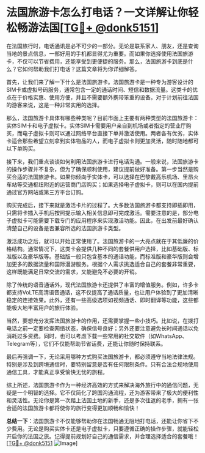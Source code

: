 # 法国旅游卡怎么打电话？一文详解让你轻松畅游法国[[TG💪+ @donk5151](https://t.me/s/donk5151)]

在法国旅行时，电话通讯是必不可少的一部分。无论是联系家人、朋友，还是查询当地的景点信息，一部好用的手机都显得尤为重要。而如果你选择使用法国旅游卡，不仅可以节省费用，还能享受到更便捷的服务。那么，法国旅游卡到底是什么？它如何帮助我们打电话？这篇文章将为你详细解答。

首先，让我们来了解一下什么是法国旅游卡。法国旅游卡是一种专为游客设计的SIM卡或虚拟号码服务，通常包含一定的通话时间、短信和数据流量。这类卡的优点在于价格实惠、使用方便，并且不需要额外携带笨重的设备。对于计划前往法国的游客来说，这是一种非常实用的选择。

那么，法国旅游卡具体有哪些种类呢？目前市面上主要有两种类型的法国旅游卡：实体SIM卡和电子虚拟卡。实体SIM卡需要用户亲自到机场或者指定的营业厅购买，而电子虚拟卡则可以通过网络平台直接下单并激活使用。两者各有优劣，实体卡适合那些希望立刻拿到实体物品的人，而电子虚拟卡则更加灵活，随时随地都可以下单购买。

接下来，我们重点谈谈如何利用法国旅游卡进行电话沟通。一般来说，法国旅游卡的操作步骤并不复杂，但为了确保顺利使用，建议提前做好准备。第一步当然是购买合适的法国旅游卡。如果你倾向于实体卡，可以选择在巴黎戴高乐机场、里昂火车站等交通枢纽附近的运营商门店购买；如果选择电子虚拟卡，则可以在国内提前通过官方网站或第三方平台订购。

购买完成后，接下来就是激活卡片的过程了。大多数法国旅游卡都支持即插即用，只需将卡插入手机后按照提示输入相关信息即可完成激活。需要注意的是，部分电子虚拟卡可能需要下载专门的应用程序来实现激活功能。因此，在出发前最好确认清楚自己的设备是否兼容所选的法国旅游卡类型。

激活成功之后，就可以开始正常使用了。法国旅游卡的一大亮点就在于其低廉的价格结构。通常情况下，这类卡会提供几种不同的套餐供用户选择，比如基础版、标准版以及豪华版等。基础版一般只包含基本的通话功能，而标准版和豪华版则会增加更多的数据流量和国际漫游服务。根据个人需求挑选适合自己的套餐非常重要，这样既能满足日常交流的需求，又能避免不必要的开销。

除了传统的语音通话外，现代法国旅游卡还提供了丰富的增值服务。例如，许多卡都支持VoLTE高清语音通话，这不仅提高了通话质量，也让用户体验到了更加清晰稳定的连接效果。此外，还有一些高级选项如视频通话、即时翻译等功能，这些都能极大地丰富用户的旅行体验。

当然，要想充分发挥法国旅游卡的作用，还需要掌握一些小技巧。比如说，在拨打电话之前一定要检查网络状态，确保信号良好；另外还要注意避免长时间通话以免消耗过多资费。同时，也可以考虑下载一些常用的社交软件（如WhatsApp、Telegram等），它们不仅能帮助节省话费，还能让你随时保持联系。

最后再强调一下，无论采用哪种方式购买法国旅游卡，都必须遵守当地法律法规。特别是涉及到跨境通信时，要特别留意是否有任何限制条件。只有合法合规地使用通信工具，才能真正享受愉快无忧的旅程。

综上所述，法国旅游卡作为一种经济高效的方式来解决海外旅行中的通信问题，无疑是一个明智的选择。它不仅简化了跨国沟通流程，还为游客带来了极大的便利性和灵活性。无论你是第一次踏上法国土地的新手，还是多次往返的老手，拥有一张合适的法国旅游卡都将使你的旅行变得更加顺畅和愉快！

**总结一下**：法国旅游卡不仅能够帮助你在法国畅通无阻地打电话，还能让你省下不少费用。无论是购买实体卡还是电子虚拟卡，只要遵循正确的操作步骤，就能轻松开启你的法国之旅。记得提前规划好自己的通信需求，并合理选择适合的套餐哦！[[TG💪+ @donk5151](https://t.me/s/donk5151) ![Image](https://i.postimg.cc/rwNCRYN7/Snipaste-2025-04-30-17-27-05.png)]